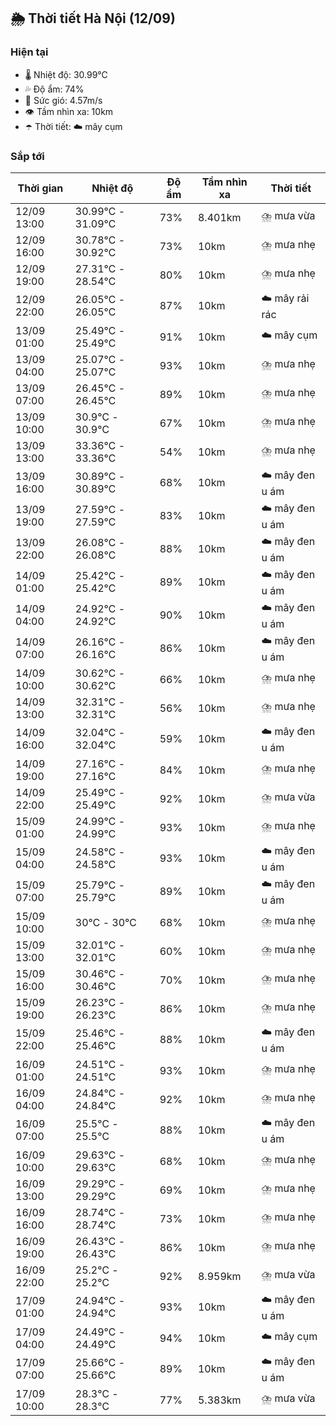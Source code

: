 ## 🌦️ Thời tiết Hà Nội (12/09)

### Hiện tại

- 🌡️ Nhiệt độ: 30.99℃
- 💦 Độ ẩm: 74%
- 💨 Sức gió: 4.57m/s
- 👁️ Tầm nhìn xa: 10km
- ☂️ Thời tiết: ☁️ mây cụm

### Sắp tới

| Thời gian | Nhiệt độ | Độ ẩm | Tầm nhìn xa | Thời tiết |
| --- | --- | --- | --- | --- |
| 12/09 13:00 | 30.99℃ - 31.09℃ | 73% | 8.401km | ⛈️ mưa vừa |
| 12/09 16:00 | 30.78℃ - 30.92℃ | 73% | 10km | ⛈️ mưa nhẹ |
| 12/09 19:00 | 27.31℃ - 28.54℃ | 80% | 10km | ⛈️ mưa nhẹ |
| 12/09 22:00 | 26.05℃ - 26.05℃ | 87% | 10km | ☁️ mây rải rác |
| 13/09 01:00 | 25.49℃ - 25.49℃ | 91% | 10km | ☁️ mây cụm |
| 13/09 04:00 | 25.07℃ - 25.07℃ | 93% | 10km | ⛈️ mưa nhẹ |
| 13/09 07:00 | 26.45℃ - 26.45℃ | 89% | 10km | ⛈️ mưa nhẹ |
| 13/09 10:00 | 30.9℃ - 30.9℃ | 67% | 10km | ⛈️ mưa nhẹ |
| 13/09 13:00 | 33.36℃ - 33.36℃ | 54% | 10km | ⛈️ mưa nhẹ |
| 13/09 16:00 | 30.89℃ - 30.89℃ | 68% | 10km | ☁️ mây đen u ám |
| 13/09 19:00 | 27.59℃ - 27.59℃ | 83% | 10km | ☁️ mây đen u ám |
| 13/09 22:00 | 26.08℃ - 26.08℃ | 88% | 10km | ☁️ mây đen u ám |
| 14/09 01:00 | 25.42℃ - 25.42℃ | 89% | 10km | ☁️ mây đen u ám |
| 14/09 04:00 | 24.92℃ - 24.92℃ | 90% | 10km | ☁️ mây đen u ám |
| 14/09 07:00 | 26.16℃ - 26.16℃ | 86% | 10km | ☁️ mây đen u ám |
| 14/09 10:00 | 30.62℃ - 30.62℃ | 66% | 10km | ⛈️ mưa nhẹ |
| 14/09 13:00 | 32.31℃ - 32.31℃ | 56% | 10km | ⛈️ mưa nhẹ |
| 14/09 16:00 | 32.04℃ - 32.04℃ | 59% | 10km | ☁️ mây đen u ám |
| 14/09 19:00 | 27.16℃ - 27.16℃ | 84% | 10km | ⛈️ mưa nhẹ |
| 14/09 22:00 | 25.49℃ - 25.49℃ | 92% | 10km | ⛈️ mưa vừa |
| 15/09 01:00 | 24.99℃ - 24.99℃ | 93% | 10km | ⛈️ mưa nhẹ |
| 15/09 04:00 | 24.58℃ - 24.58℃ | 93% | 10km | ☁️ mây đen u ám |
| 15/09 07:00 | 25.79℃ - 25.79℃ | 89% | 10km | ☁️ mây đen u ám |
| 15/09 10:00 | 30℃ - 30℃ | 68% | 10km | ⛈️ mưa nhẹ |
| 15/09 13:00 | 32.01℃ - 32.01℃ | 60% | 10km | ⛈️ mưa nhẹ |
| 15/09 16:00 | 30.46℃ - 30.46℃ | 70% | 10km | ⛈️ mưa nhẹ |
| 15/09 19:00 | 26.23℃ - 26.23℃ | 86% | 10km | ⛈️ mưa nhẹ |
| 15/09 22:00 | 25.46℃ - 25.46℃ | 88% | 10km | ☁️ mây đen u ám |
| 16/09 01:00 | 24.51℃ - 24.51℃ | 93% | 10km | ⛈️ mưa nhẹ |
| 16/09 04:00 | 24.84℃ - 24.84℃ | 92% | 10km | ⛈️ mưa nhẹ |
| 16/09 07:00 | 25.5℃ - 25.5℃ | 88% | 10km | ☁️ mây đen u ám |
| 16/09 10:00 | 29.63℃ - 29.63℃ | 68% | 10km | ⛈️ mưa nhẹ |
| 16/09 13:00 | 29.29℃ - 29.29℃ | 69% | 10km | ⛈️ mưa nhẹ |
| 16/09 16:00 | 28.74℃ - 28.74℃ | 73% | 10km | ⛈️ mưa nhẹ |
| 16/09 19:00 | 26.43℃ - 26.43℃ | 86% | 10km | ⛈️ mưa nhẹ |
| 16/09 22:00 | 25.2℃ - 25.2℃ | 92% | 8.959km | ⛈️ mưa vừa |
| 17/09 01:00 | 24.94℃ - 24.94℃ | 93% | 10km | ☁️ mây đen u ám |
| 17/09 04:00 | 24.49℃ - 24.49℃ | 94% | 10km | ☁️ mây cụm |
| 17/09 07:00 | 25.66℃ - 25.66℃ | 89% | 10km | ☁️ mây đen u ám |
| 17/09 10:00 | 28.3℃ - 28.3℃ | 77% | 5.383km | ⛈️ mưa vừa |
